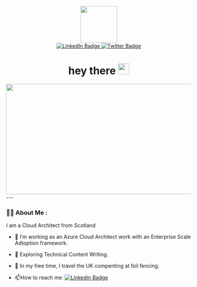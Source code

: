 <div id="header" align="center">
  <img src="https://iainfielding.com/wp-content/uploads/2022/03/Iain-Fielding_transparent_640.png" width="100"/>
</div>
<div id="badges" align="center">
  <a href="https://www.linkedin.com/in/iainfielding/">
    <img src="https://img.shields.io/badge/LinkedIn-blue?style=for-the-badge&logo=linkedin&logoColor=white" alt="LinkedIn Badge"/>
  </a>
  <a href="https://twitter.com/iainfielding">
    <img src="https://img.shields.io/badge/Twitter-blue?style=for-the-badge&logo=twitter&logoColor=white" alt="Twitter Badge"/>
  </a>
</div>
<div align="center">
<h1>
  hey there
  <img src="https://media.giphy.com/media/hvRJCLFzcasrR4ia7z/giphy.gif" width="30px"/>
</h1>
</div>
<div align="center">
  <img src="https://media.giphy.com/media/dWesBcTLavkZuG35MI/giphy.gif" width="600" height="300"/>
</div>
---

### :man_technologist: About Me : 
I am a Cloud Architect from Scotland
- :telescope: I’m working as an Azure Cloud Architect work with an Enterprise Scale Adtoption framework.

- :seedling: Exploring Technical Content Writing.

- 🤺 In my free time, I travel the UK compenting at foil fencing.

- :mailbox:How to reach me:  [![Linkedin Badge](https://img.shields.io/badge/-LinkedIn-blue?style=flat&logo=Linkedin&logoColor=white)](https://www.linkedin.com/in/iainfielding/)
